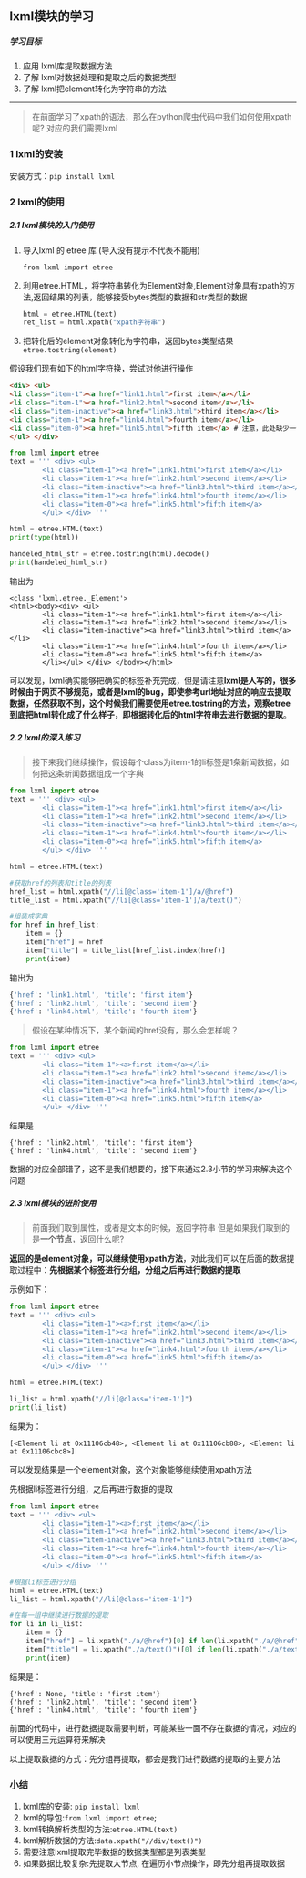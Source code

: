 ## lxml模块的学习

##### 学习目标
1. 应用 lxml库提取数据方法
2. 了解 lxml对数据处理和提取之后的数据类型
3. 了解 lxml把element转化为字符串的方法

_________________

> 在前面学习了xpath的语法，那么在python爬虫代码中我们如何使用xpath呢? 对应的我们需要lxml

### 1 lxml的安装

安装方式：`pip install lxml`

### 2 lxml的使用

##### 2.1 lxml模块的入门使用
1. 导入lxml 的 etree 库 (导入没有提示不代表不能用)
    ```
    from lxml import etree
    ```
    
2. 利用etree.HTML，将字符串转化为Element对象,Element对象具有xpath的方法,返回结果的列表，能够接受bytes类型的数据和str类型的数据

   ```python
   html = etree.HTML(text) 
   ret_list = html.xpath("xpath字符串")
   ```
   
3. 把转化后的element对象转化为字符串，返回bytes类型结果
    `etree.tostring(element)`
	

假设我们现有如下的html字符换，尝试对他进行操作

```html
<div> <ul> 
<li class="item-1"><a href="link1.html">first item</a></li> 
<li class="item-1"><a href="link2.html">second item</a></li> 
<li class="item-inactive"><a href="link3.html">third item</a></li> 
<li class="item-1"><a href="link4.html">fourth item</a></li> 
<li class="item-0"><a href="link5.html">fifth item</a> # 注意，此处缺少一个 </li> 闭合标签 
</ul> </div> 
```

```python
from lxml import etree
text = ''' <div> <ul> 
        <li class="item-1"><a href="link1.html">first item</a></li> 
        <li class="item-1"><a href="link2.html">second item</a></li> 
        <li class="item-inactive"><a href="link3.html">third item</a></li> 
        <li class="item-1"><a href="link4.html">fourth item</a></li> 
        <li class="item-0"><a href="link5.html">fifth item</a> 
        </ul> </div> '''

html = etree.HTML(text)
print(type(html)) 

handeled_html_str = etree.tostring(html).decode()
print(handeled_html_str)
```

输出为

```
<class 'lxml.etree._Element'>
<html><body><div> <ul> 
        <li class="item-1"><a href="link1.html">first item</a></li> 
        <li class="item-1"><a href="link2.html">second item</a></li> 
        <li class="item-inactive"><a href="link3.html">third item</a></li> 
        <li class="item-1"><a href="link4.html">fourth item</a></li> 
        <li class="item-0"><a href="link5.html">fifth item</a> 
        </li></ul> </div> </body></html>
```

可以发现，lxml确实能够把确实的标签补充完成，但是请注意**lxml是人写的，很多时候由于网页不够规范，或者是lxml的bug，即使参考url地址对应的响应去提取数据，任然获取不到，这个时候我们需要使用etree.tostring的方法，观察etree到底把html转化成了什么样子，即根据转化后的html字符串去进行数据的提取**。

##### 2.2 lxml的深入练习

> 接下来我们继续操作，假设每个class为item-1的li标签是1条新闻数据，如何把这条新闻数据组成一个字典

```python
from lxml import etree
text = ''' <div> <ul> 
        <li class="item-1"><a href="link1.html">first item</a></li> 
        <li class="item-1"><a href="link2.html">second item</a></li> 
        <li class="item-inactive"><a href="link3.html">third item</a></li> 
        <li class="item-1"><a href="link4.html">fourth item</a></li> 
        <li class="item-0"><a href="link5.html">fifth item</a> 
        </ul> </div> '''

html = etree.HTML(text)

#获取href的列表和title的列表
href_list = html.xpath("//li[@class='item-1']/a/@href")
title_list = html.xpath("//li[@class='item-1']/a/text()")

#组装成字典
for href in href_list:
    item = {}
    item["href"] = href
    item["title"] = title_list[href_list.index(href)]
    print(item)
```

输出为

```python
{'href': 'link1.html', 'title': 'first item'}
{'href': 'link2.html', 'title': 'second item'}
{'href': 'link4.html', 'title': 'fourth item'}
```

> 假设在某种情况下，某个新闻的href没有，那么会怎样呢？

```python
from lxml import etree
text = ''' <div> <ul> 
        <li class="item-1"><a>first item</a></li> 
        <li class="item-1"><a href="link2.html">second item</a></li> 
        <li class="item-inactive"><a href="link3.html">third item</a></li> 
        <li class="item-1"><a href="link4.html">fourth item</a></li> 
        <li class="item-0"><a href="link5.html">fifth item</a> 
        </ul> </div> '''
```

结果是

```
{'href': 'link2.html', 'title': 'first item'}
{'href': 'link4.html', 'title': 'second item'}
```
数据的对应全部错了，这不是我们想要的，接下来通过2.3小节的学习来解决这个问题


##### 2.3 lxml模块的进阶使用
>前面我们取到属性，或者是文本的时候，返回字符串
>但是如果我们取到的是**一个节点**，返回什么呢?

**返回的是element对象，可以继续使用xpath方法**，对此我们可以在后面的数据提取过程中：**先根据某个标签进行分组，分组之后再进行数据的提取**

示例如下：

```python
from lxml import etree
text = ''' <div> <ul> 
        <li class="item-1"><a>first item</a></li> 
        <li class="item-1"><a href="link2.html">second item</a></li> 
        <li class="item-inactive"><a href="link3.html">third item</a></li> 
        <li class="item-1"><a href="link4.html">fourth item</a></li> 
        <li class="item-0"><a href="link5.html">fifth item</a> 
        </ul> </div> '''

html = etree.HTML(text)

li_list = html.xpath("//li[@class='item-1']")
print(li_list)
```

结果为：

```
[<Element li at 0x11106cb48>, <Element li at 0x11106cb88>, <Element li at 0x11106cbc8>]
```

可以发现结果是一个element对象，这个对象能够继续使用xpath方法

先根据li标签进行分组，之后再进行数据的提取

```python
from lxml import etree
text = ''' <div> <ul> 
        <li class="item-1"><a>first item</a></li> 
        <li class="item-1"><a href="link2.html">second item</a></li> 
        <li class="item-inactive"><a href="link3.html">third item</a></li> 
        <li class="item-1"><a href="link4.html">fourth item</a></li> 
        <li class="item-0"><a href="link5.html">fifth item</a> 
        </ul> </div> '''

#根据li标签进行分组
html = etree.HTML(text)
li_list = html.xpath("//li[@class='item-1']")

#在每一组中继续进行数据的提取
for li in li_list:
    item = {}
    item["href"] = li.xpath("./a/@href")[0] if len(li.xpath("./a/@href"))>0 else None
    item["title"] = li.xpath("./a/text()")[0] if len(li.xpath("./a/text()"))>0 else None
    print(item)
```
结果是：

```
{'href': None, 'title': 'first item'}
{'href': 'link2.html', 'title': 'second item'}
{'href': 'link4.html', 'title': 'fourth item'}
```

前面的代码中，进行数据提取需要判断，可能某些一面不存在数据的情况，对应的可以使用三元运算符来解决

以上提取数据的方式：先分组再提取，都会是我们进行数据的提取的主要方法

### 小结
1. lxml库的安装: `pip install lxml`
2. lxml的导包:`from lxml import etree`; 
3. lxml转换解析类型的方法:`etree.HTML(text) `
4. lxml解析数据的方法:`data.xpath("//div/text()")`
5. 需要注意lxml提取完毕数据的数据类型都是列表类型
6. 如果数据比较复杂:先提取大节点, 在遍历小节点操作，即先分组再提取数据



